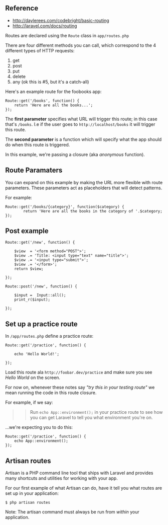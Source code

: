## Reference 

* <http://daylerees.com/codebright/basic-routing>
* <http://laravel.com/docs/routing>


Routes are declared using the `Route` class in `app/routes.php`

There are four different methods you can call, which correspond to the 4 different types of HTTP requests:

1. get
2. post
3. put
4. delete
5. any (ok this is #5, but it's a catch-all)

Here's an example route for the foobooks app:

	Route::get('/books', function() {
	    return 'Here are all the books...';
	}); 

The **first parameter** specifies what URL will trigger this route; in this case that's `/books`. I.e if the user goes to `http://localhost/books` it will trigger this route.

The **second parameter** is a function which will specify what the app should do when this route is triggered.

In this example, we're passing a closure (aka *anonymous* function).




## Route Paramaters
You can expand on this example by making the URL more flexible with route parameters. These parameters act as placeholders that will detect patterns.

For example:

	Route::get('/books/{category}', function($category) {
		    return 'Here are all the books in the category of '.$category;
	}); 
	

## Post example

	Route::get('/new', function() {
		
		$view  = '<form method="POST">';
		$view .= 'Title: <input type="text" name="title">';
		$view .= '<input type="submit">';
		$view .= '</form>';
		return $view;
		
	});

	Route::post('/new', function() {
		
		$input =  Input::all();
		print_r($input);
		
	});


## Set up a practice route

In `/app/routes.php` define a practice route:

	Route::get('/practice', function() {
		
		echo 'Hello World!';
				
	});

Load this route ala `http://foobar.dev/practice` and make sure you see *Hello World* on the screen.

For now on, whenever these notes say *"try this in your testing route"* we mean running the code in this route closure.

For example, if we say:

>> Run `echo App::environment();` in your practice route to see how you can get Laravel to tell you what environment you're on.

...we're expecting you to do this:

	Route::get('/practice', function() {
		echo App::environment();
	});




## Artisan routes

Artisan is a PHP command line tool that ships with Laravel and provides many shortcuts and utilities for working with your app.

For our first example of what Artisan can do, have it tell you what routes are set up in your application:

	$ php artisan routes

Note: The artisan command must always be run from *within* your application.


